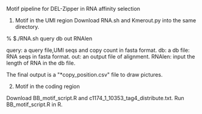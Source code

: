 Motif pipeline for DEL-Zipper in RNA affinity selection 

1. Motif in the UMI region
Download RNA.sh and Kmerout.py into the same directory.

% $./RNA.sh query db out RNAlen

query: a query file,UMI seqs and copy count in fasta format.
db: a db file: RNA seqs in fasta format.
out: an output file of alignment.
RNAlen: input the length of RNA in the db file.

The final output is a "*copy_position.csv" file to draw pictures.

2. Motif in the coding region

Download BB_motif_script.R and c1174_1_10353_tag4_distribute.txt.
Run BB_motif_script.R in R.
